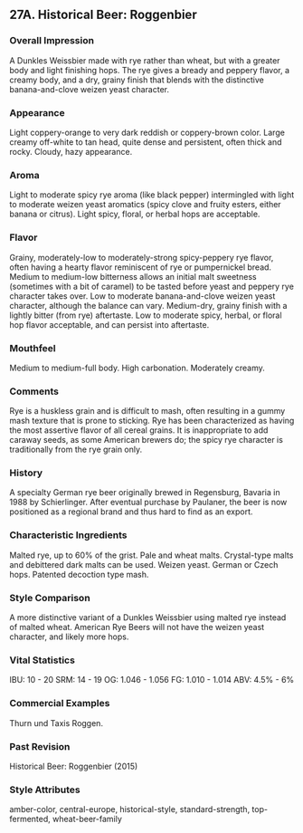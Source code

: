 ## 27A. Historical Beer: Roggenbier

### Overall Impression

A Dunkles Weissbier made with rye rather than wheat, but with a greater body and light finishing hops. The rye gives a bready and peppery flavor, a creamy body, and a dry, grainy finish that blends with the distinctive banana-and-clove weizen yeast character.

### Appearance

Light coppery-orange to very dark reddish or coppery-brown color. Large creamy off-white to tan head, quite dense and persistent, often thick and rocky. Cloudy, hazy appearance.

### Aroma

Light to moderate spicy rye aroma (like black pepper) intermingled with light to moderate weizen yeast aromatics (spicy clove and fruity esters, either banana or citrus). Light spicy, floral, or herbal hops are acceptable.

### Flavor

Grainy, moderately-low to moderately-strong spicy-peppery rye flavor, often having a hearty flavor reminiscent of rye or pumpernickel bread. Medium to medium-low bitterness allows an initial malt sweetness (sometimes with a bit of caramel) to be tasted before yeast and peppery rye character takes over. Low to moderate banana-and-clove weizen yeast character, although the balance can vary. Medium-dry, grainy finish with a lightly bitter (from rye) aftertaste. Low to moderate spicy, herbal, or floral hop flavor acceptable, and can persist into aftertaste.

### Mouthfeel

Medium to medium-full body. High carbonation. Moderately creamy.

### Comments

Rye is a huskless grain and is difficult to mash, often resulting in a gummy mash texture that is prone to sticking. Rye has been characterized as having the most assertive flavor of all cereal grains. It is inappropriate to add caraway seeds, as some American brewers do; the spicy rye character is traditionally from the rye grain only.

### History

A specialty German rye beer originally brewed in Regensburg, Bavaria in 1988 by Schierlinger. After eventual purchase by Paulaner, the beer is now positioned as a regional brand and thus hard to find as an export.

### Characteristic Ingredients

Malted rye, up to 60% of the grist. Pale and wheat malts. Crystal-type malts and debittered dark malts can be used. Weizen yeast. German or Czech hops. Patented decoction type mash.

### Style Comparison

A more distinctive variant of a Dunkles Weissbier using malted rye instead of malted wheat. American Rye Beers will not have the weizen yeast character, and likely more hops.

### Vital Statistics

IBU: 10 - 20
SRM: 14 - 19
OG: 1.046 - 1.056
FG: 1.010 - 1.014
ABV: 4.5% - 6%

### Commercial Examples

Thurn und Taxis Roggen.

### Past Revision

Historical Beer: Roggenbier (2015)

### Style Attributes

amber-color, central-europe, historical-style, standard-strength, top-fermented, wheat-beer-family